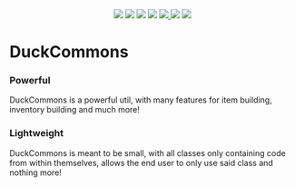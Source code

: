 <div align="center">
<a href=https://jitpack.io/#GamerDuck123/DuckCommons><img src=https://jitpack.io/v/GamerDuck123/DuckCommons.svg></a>
<a href=https://github.com/GamerDuck123/DuckCommons><img src=https://img.shields.io/badge/Minecraft%20Version-1.13--1.19-informational></a>
<a href=https://shields.io/><img src=https://img.shields.io/badge/Shields.IO-Is%20Awesome-success></a>
<a href=https://github.com/GamerDuck123/DuckCommons/commits/main><img src=https://img.shields.io/github/commit-activity/m/GamerDuck123/DuckCommons></a>
<a href=https://github.com/GamerDuck123/DuckCommons/commits/main><img src=https://img.shields.io/github/last-commit/GamerDuck123/DuckCommons</a>
<a href=https://github.com/GamerDuck123/DuckCommons><img src=https://img.shields.io/tokei/lines/github/GamerDuck123/DuckCommons></a>
<a href=https://github.com/GamerDuck123/DuckCommons><img src=https://img.shields.io/github/languages/code-size/GamerDuck123/DuckCommons></a>
</div>

# DuckCommons

### Powerful
DuckCommons is a powerful util, with many features for item building, inventory building and much more!

### Lightweight
DuckCommons is meant to be small, with all classes only containing code from within themselves, allows the end user to only use said class and nothing more!
